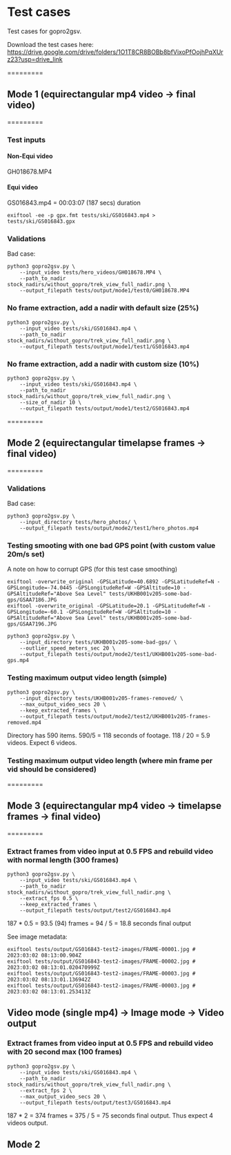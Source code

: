 # Test cases

Test cases for gopro2gsv.

Download the test cases here: https://drive.google.com/drive/folders/1O1T8CR8BOBb8bfVixoPfOojhPqXUrz23?usp=drive_link

=========

## Mode 1 (equirectangular mp4 video -> final video)

=========

### Test inputs

#### Non-Equi video

GH018678.MP4

#### Equi video

GS016843.mp4 = 00:03:07 (187 secs) duration

```shell
exiftool -ee -p gpx.fmt tests/ski/GS016843.mp4 > tests/ski/GS016843.gpx
```

### Validations

Bad case:

```shell
python3 gopro2gsv.py \
	--input_video tests/hero_videos/GH018678.MP4 \
	--path_to_nadir stock_nadirs/without_gopro/trek_view_full_nadir.png \
	--output_filepath tests/output/mode1/test0/GH018678.MP4
```

### No frame extraction, add a nadir with default size (25%)

```shell
python3 gopro2gsv.py \
	--input_video tests/ski/GS016843.mp4 \
	--path_to_nadir stock_nadirs/without_gopro/trek_view_full_nadir.png \
	--output_filepath tests/output/mode1/test1/GS016843.mp4
```

### No frame extraction, add a nadir with custom size (10%)

```shell
python3 gopro2gsv.py \
	--input_video tests/ski/GS016843.mp4 \
	--path_to_nadir stock_nadirs/without_gopro/trek_view_full_nadir.png \
	--size_of_nadir 10 \
	--output_filepath tests/output/mode1/test2/GS016843.mp4
```

=========

## Mode 2 (equirectangular timelapse frames -> final video)

=========

### Validations

Bad case:

```shell
python3 gopro2gsv.py \
	--input_directory tests/hero_photos/ \
	--output_filepath tests/output/mode2/test1/hero_photos.mp4
```

### Testing smooting with one bad GPS point (with custom value 20m/s set)

A note on how to corrupt GPS (for this test case smoothing)

```shell
exiftool -overwrite_original -GPSLatitude=40.6892 -GPSLatitudeRef=N -GPSLongitude=-74.0445 -GPSLongitudeRef=W -GPSAltitude=10 -GPSAltitudeRef="Above Sea Level" tests/UKHB001v205-some-bad-gps/GSAA7186.JPG
exiftool -overwrite_original -GPSLatitude=20.1 -GPSLatitudeRef=N -GPSLongitude=-60.1 -GPSLongitudeRef=W -GPSAltitude=10 -GPSAltitudeRef="Above Sea Level" tests/UKHB001v205-some-bad-gps/GSAA7196.JPG
```

```shell
python3 gopro2gsv.py \
	--input_directory tests/UKHB001v205-some-bad-gps/ \
	--outlier_speed_meters_sec 20 \
	--output_filepath tests/output/mode2/test1/UKHB001v205-some-bad-gps.mp4
```

### Testing maximum output video length (simple)

```shell
python3 gopro2gsv.py \
	--input_directory tests/UKHB001v205-frames-removed/ \
	--max_output_video_secs 20 \
	--keep_extracted_frames \
	--output_filepath tests/output/mode2/test2/UKHB001v205-frames-removed.mp4
```

Directory has 590 items. 590/5 = 118 seconds of footage. 118 / 20 = 5.9 videos. Expect 6 videos.

### Testing maximum output video length (where min frame per vid should be considered)



=========

## Mode 3 (equirectangular mp4 video -> timelapse frames -> final video)

=========


### Extract frames from video input at 0.5 FPS and rebuild video with normal length (300 frames)

```shell
python3 gopro2gsv.py \
	--input_video tests/ski/GS016843.mp4 \
	--path_to_nadir stock_nadirs/without_gopro/trek_view_full_nadir.png \
	--extract_fps 0.5 \
	--keep_extracted_frames \
	--output_filepath tests/output/test2/GS016843.mp4
```

187 * 0.5 = 93.5 (94) frames = 94 / 5 = 18.8 seconds final output

See image metadata:

```shell
exiftool tests/output/GS016843-test2-images/FRAME-00001.jpg # 2023:03:02 08:13:00.904Z
exiftool tests/output/GS016843-test2-images/FRAME-00002.jpg # 2023:03:02 08:13:01.020470999Z
exiftool tests/output/GS016843-test2-images/FRAME-00003.jpg # 2023:03:02 08:13:01.136942Z
exiftool tests/output/GS016843-test2-images/FRAME-00003.jpg # 2023:03:02 08:13:01.253413Z
```

## Video mode (single mp4) -> Image mode -> Video output

### Extract frames from video input at 0.5 FPS and rebuild video with 20 second max (100 frames)

```shell
python3 gopro2gsv.py \
	--input_video tests/ski/GS016843.mp4 \
	--path_to_nadir stock_nadirs/without_gopro/trek_view_full_nadir.png \
	--extract_fps 2 \
	--max_output_video_secs 20 \
	--output_filepath tests/output/test3/GS016843.mp4
```

187 * 2 = 374 frames = 375 / 5 = 75 seconds final output. Thus expect 4 videos output.

## Mode 2

